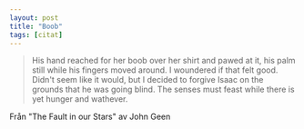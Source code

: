 ```yaml
---
layout: post
title: "Boob"
tags: [citat]
---
```


> His hand reached for her boob over her shirt and pawed at it, his palm still
> while his fingers moved around. I woundered if that felt good. Didn't seem
> like it would, but I decided to forgive Isaac on the grounds that he was going
> blind. The senses must feast while there is yet hunger and wathever.

Från "The Fault in our Stars" av John Geen
